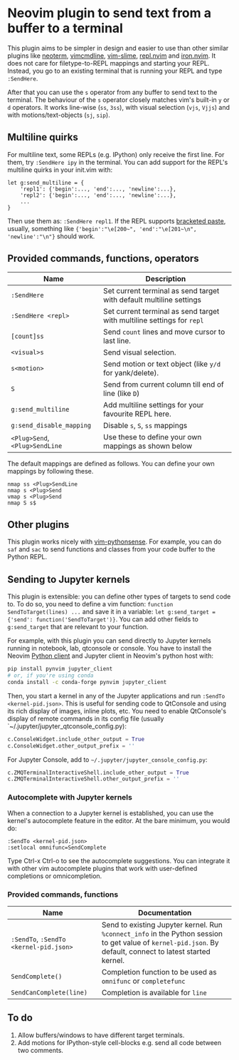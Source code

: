 # Neovim plugin to send text from a buffer to a terminal

This plugin aims to be simpler in design and easier to use than other similar plugins like
[neoterm](https://github.com/kassio/neoterm),
[vimcmdline](https://github.com/jalvesaq/vimcmdline),
[vim-slime](https://github.com/jpalardy/vim-slime),
[repl.nvim](https://gitlab.com/HiPhish/repl.nvim) and
[iron.nvim](https://github.com/BurningEther/iron.nvim). It does not care for filetype-to-REPL
mappings and starting your REPL. Instead, you go to an existing terminal that is running your REPL
and type `:SendHere`.

After that you can use the `s` operator from any buffer to send text to the terminal. The
behaviour of the `s` operator closely matches vim's built-in `y` or `d` operators. It works
line-wise (`ss`, `3ss`), with visual selection (`vjs`, `Vjjs`) and with motions/text-objects
(`sj`, `sip`).

## Multiline quirks

For multiline text, some REPLs (e.g. IPython) only receive the first line. For them, try
`:SendHere ipy` in the terminal. You can add support for the REPL's multiline quirks in your
init.vim with:

```vim
let g:send_multiline = {
    'repl1': {'begin':..., 'end':..., 'newline':...},
    'repl2': {'begin':..., 'end':..., 'newline':...},
    ...
}
```

Then use them as: `:SendHere repl1`. If the REPL supports
[bracketed paste](https://cirw.in/blog/bracketed-paste), usually, something like
`{'begin':"\e[200~", 'end':"\e[201~\n", 'newline':"\n"}` should work.

## Provided commands, functions, operators

| Name                            | Description                                                  |
| ------------------------------- | ------------------------------------------------------------ |
| `:SendHere`                     | Set current terminal as send target with default multiline settings |
| `:SendHere <repl>`              | Set current terminal as send target with multiline settings for `repl` |
| `[count]ss`                     | Send `count` lines and move cursor to last line.             |
| `<visual>s`                     | Send visual selection.                                       |
| `s<motion>`                     | Send motion or text object (like `y/d` for yank/delete).     |
| `S`                             | Send from current column till end of line (like `D`)         |
| `g:send_multiline`              | Add multiline settings for your favourite REPL here.         |
| `g:send_disable_mapping`        | Disable `s`, `S`, `ss` mappings                              |
| `<Plug>Send`, `<Plug>SendLine`  | Use these to define your own mappings as shown below         |

The default mappings are defined as follows. You can define your own mappings by following these.

```viml
nmap ss <Plug>SendLine
nmap s <Plug>Send
vmap s <Plug>Send
nmap S s$
```

## Other plugins

This plugin works nicely with [vim-pythonsense](https://github.com/jeetsukumaran/vim-pythonsense).
For example, you can do `saf` and `sac` to send functions and classes from your code buffer to the
Python REPL.


## Sending to Jupyter kernels

This plugin is extensible: you can define other types of targets to send code to. To do so, you
need to define a vim function: `function SendToTarget(lines) ...` and save it in a variable: `let
g:send_target = {'send': function('SendToTarget')}`.  You can add other fields to `g:send_target`
that are relevant to your function.

For example, with this plugin you can send directly to Jupyter kernels running in notebook, lab,
qtconsole or console. You have to install the Neovim [Python client](https://github.com/neovim/python-client)
and Jupyter client in Neovim's python host with:

```bash
pip install pynvim jupyter_client
# or, if you're using conda
conda install -c conda-forge pynvim jupyter_client
```

Then, you start a kernel in any of the Jupyter applications and run `:SendTo <kernel-pid.json>`.
This is useful for sending code to QtConsole and using its rich display of images, inline plots,
etc. You need to enable QtConsole's display of remote commands in its config file (usually
`~/.jupyter/jupyter_qtconsole_config.py):

```python
c.ConsoleWidget.include_other_output = True
c.ConsoleWidget.other_output_prefix = ''
```

For Jupyter Console, add to `~/.jupyter/jupyter_console_config.py`:

```python
c.ZMQTerminalInteractiveShell.include_other_output = True
c.ZMQTerminalInteractiveShell.other_output_prefix = ''
```

### Autocomplete with Jupyter kernels

When a connection to a Jupyter kernel is established, you can use the kernel's autocomplete
feature in the editor. At the bare minimum, you would do:

```vim
:SendTo <kernel-pid.json>
:setlocal omnifunc=SendComplete
```

Type Ctrl-x Ctrl-o to see the autocomplete suggestions. You can integrate it with other vim
autocomplete plugins that work with user-defined completions or omnicompletion.

### Provided commands, functions

| Name        |  Documentation           |
|-------------|--------------------------|
| `:SendTo`, `:SendTo <kernel-pid.json>` | Send to existing Jupyter kernel. Run `%connect_info` in the Python session to get value of `kernel-pid.json`. By default, connect to latest started kernel. |
| `SendComplete()`     | Completion function to be used as `omnifunc` or `completefunc` |
| `SendCanComplete(line)`  | Completion is available for `line` |

## To do

1. Allow buffers/windows to have different target terminals.
2. Add motions for IPython-style cell-blocks e.g. send all code between two comments.
